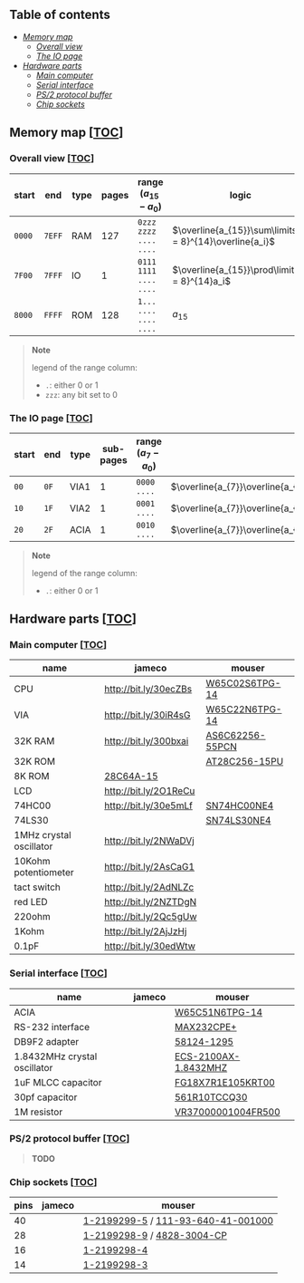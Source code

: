 ## Table of contents
- [_Memory map_](#memory-map-toc)
    - [_Overall view_](#overall-view-toc)
    - [_The IO page_](#the-io-page-toc)
- [_Hardware parts_](#hardware-parts-toc)
    - [_Main computer_](#main-computer-toc)
    - [_Serial interface_](#serial-interface-toc)
    - [_PS/2 protocol buffer_](#ps2-protocol-buffer-toc)
    - [_Chip sockets_](#chip-sockets-toc)

## Memory map [[TOC](#table-of-contents)]
### Overall view [[TOC](#table-of-contents)]
| start  | end    | type         | pages | range ($a_{15} - a_{0}$) | logic                                                     |
| ------ | ------ | ------------ | ----- | ------------------------ | --------------------------------------------------------- |
| `0000` | `7EFF` | $\text{RAM}$ | $127$ | `0zzz zzzz .... ....`    | $\overline{a_{15}}\sum\limits_{i = 8}^{14}\overline{a_i}$ |
| `7F00` | `7FFF` | $\text{IO}$  |   $1$ | `0111 1111 .... ....`    | $\overline{a_{15}}\prod\limits_{i = 8}^{14}a_i$           |
| `8000` | `FFFF` | $\text{ROM}$ | $128$ | `1... .... .... ....`    | $a_{15}$                                                  |

> **Note**
>
> legend of the range column:
> - `.`: either $0$ or $1$
> - `zzz`: any bit set to $0$

### The IO page [[TOC](#table-of-contents)]
| start | end  | type          | sub-pages | range ($a_{7} - a_{0}$) | logic                                                              |
| ----- | ---- | ------------- | --------- | ----------------------- | ------------------------------------------------------------------ |
| `00`  | `0F` | $\text{VIA1}$ | $1$       | `0000 ....`             | $\overline{a_{7}}\overline{a_{6}}\overline{a_{5}}\overline{a_{4}}$ |
| `10`  | `1F` | $\text{VIA2}$ | $1$       | `0001 ....`             | $\overline{a_{7}}\overline{a_{6}}\overline{a_{5}}a_{4}$            |
| `20`  | `2F` | $\text{ACIA}$ | $1$       | `0010 ....`             | $\overline{a_{7}}\overline{a_{6}}a_{5}\overline{a_{4}}$            |

> **Note**
>
> legend of the range column:
> - `.`: either $0$ or $1$

## Hardware parts [[TOC](#table-of-contents)]
### Main computer [[TOC](#table-of-contents)]
| name                    | jameco                | mouser            |
| ----------------------- | --------------------- | ----------------- |
| CPU                     | http://bit.ly/30ecZBs | [W65C02S6TPG-14]  |
| VIA                     | http://bit.ly/30iR4sG | [W65C22N6TPG-14]  |
| 32K RAM                 | http://bit.ly/300bxai | [AS6C62256-55PCN] |
| 32K ROM                 |                       | [AT28C256-15PU]   |
| 8K ROM                  | [28C64A-15]           |                   |
| LCD                     | http://bit.ly/2O1ReCu |                   |
| 74HC00                  | http://bit.ly/30e5mLf | [SN74HC00NE4]     |
| 74LS30                  |                       | [SN74LS30NE4]     |
| 1MHz crystal oscillator | http://bit.ly/2NWaDVj |                   |
| 10Kohm potentiometer    | http://bit.ly/2AsCaG1 |                   |
| tact switch             | http://bit.ly/2AdNLZc |                   |
| red LED                 | http://bit.ly/2NZTDgN |                   |
| 220ohm                  | http://bit.ly/2Qc5gUw |                   |
| 1Kohm                   | http://bit.ly/2AjJzHj |                   |
| 0.1pF                   | http://bit.ly/30edWtw |                   |

### Serial interface [[TOC](#table-of-contents)]
| name                         | jameco                | mouser                 |
| ---------------------------- | --------------------- | ---------------------- |
| ACIA                         |                       | [W65C51N6TPG-14]       |
| RS-232 interface             |                       | [MAX232CPE+]           |
| DB9F2 adapter                |                       | [58124-1295]           |
| 1.8432MHz crystal oscillator |                       | [ECS-2100AX-1.8432MHZ] |
| 1uF MLCC capacitor           |                       | [FG18X7R1E105KRT00]    |
| 30pf capacitor               |                       | [561R10TCCQ30]         |
| 1M resistor                  |                       | [VR37000001004FR500]   |

### PS/2 protocol buffer [[TOC](#table-of-contents)]

> **TODO**

### Chip sockets [[TOC](#table-of-contents)]

| pins | jameco | mouser                                 |
| ---- | ------ | -------------------------------------- |
| 40   |        | [1-2199299-5] / [111-93-640-41-001000] |
| 28   |        | [1-2199298-9] / [4828-3004-CP]                         |
| 16   |        | [1-2199298-4]                          |
| 14   |        | [1-2199298-3]                          |


[28C64A-15]: https://www.jameco.com/z/AT28C64B-15P-Major-Brands-IC-28C64A-15-EEPROM-64K-Bit-CMOS_74827.html

[W65C51N6TPG-14]: https://www.mouser.fr/ProductDetail/Western-Design-Center-WDC/W65C51N6TPG-14?qs=AgbsAOSw7WDdUCKSkUixbw%3D%3D
[W65C02S6TPG-14]: https://www.mouser.fr/ProductDetail/Western-Design-Center-WDC/W65C02S6TPG-14?qs=opBjA1TV903lvWo9AEKH5w%3D%3D
[W65C22N6TPG-14]: https://www.mouser.fr/ProductDetail/Western-Design-Center-WDC/W65C22N6TPG-14?qs=opBjA1TV901DbgJ9rfcBoQ%3D%3D
[AS6C62256-55PCN]: https://www.mouser.fr/ProductDetail/Alliance-Memory/AS6C62256-55PCN?qs=LD2UibpCYJqgbIupMJnGTQ%3D%3D
[AT28C256-15PU]: https://www.mouser.fr/ProductDetail/Microchip-Technology/AT28C256-15PU?qs=MAR%2F2X5XOp7eAU2%2FlNw9oA%3D%3D
[SN74HC00NE4]: https://www.mouser.fr/ProductDetail/Texas-Instruments/SN74HC00NE4?qs=mE33ZKBHyE4uNJ8383x2vg%3D%3D
[MAX232CPE+]: https://www.mouser.fr/ProductDetail/Analog-Devices-Maxim-Integrated/MAX232CPE%2B?qs=1THa7WoU59H6WLBcdj%252BTOQ%3D%3D
[58124-1295]: https://www.mouser.fr/ProductDetail/CCS/58124-1295?qs=17u8i%2FzlE89zr48r6Br%252BoA%3D%3D
[ECS-2100AX-1.8432MHZ]: https://www.mouser.fr/ProductDetail/ECS/ECS-2100AX-1.8432MHZ?qs=7cQpS2oZOEMv8URpRm%2FrTg%3D%3D
[FG18X7R1E105KRT00]: https://www.mouser.fr/ProductDetail/TDK/FG18X7R1E105KRT00?qs=sGAEpiMZZMukHu%252BjC5l7YTvFF0ytHSxtoC4NbnbovTo%3D
[561R10TCCQ30]: https://www.mouser.fr/ProductDetail/Vishay/561R10TCCQ30?qs=sGAEpiMZZMukHu%252BjC5l7YQBS4TczbHi4IrZt%2Fqz%2FGVA%3D
[VR37000001004FR500]: https://www.mouser.fr/ProductDetail/Vishay-BC-Components/VR37000001004FR500?qs=Iqe6t0HYRD4lz%252B2cDrCA1g%3D%3D
[SN74LS30NE4]: https://www.mouser.fr/ProductDetail/Texas-Instruments/SN74LS30NE4?qs=SL3LIuy2dWwsgWE7AHV5lg%3D%3D

[1-2199299-5]: https://www.mouser.fr/ProductDetail/TE-Connectivity/1-2199299-5?qs=fK8dlpkaUMthXjoyadQV1Q%3D%3D
[111-93-640-41-001000]: https://www.mouser.fr/ProductDetail/Mill-Max/111-93-640-41-001000?qs=WZeyYeqMOWdiMTxI6nZMPA%3D%3D
[1-2199298-9]: https://www.mouser.fr/ProductDetail/TE-Connectivity/1-2199298-9?qs=fK8dlpkaUMumZ9haKKccEA%3D%3D
[4828-3004-CP]: https://www.mouser.fr/ProductDetail/3M-Electronic-Solutions-Division/4828-3004-CP?qs=mroHWPoUHBolYNJsg4b2PQ%3D%3D
[1-2199298-4]: https://www.mouser.fr/ProductDetail/TE-Connectivity/1-2199298-4?qs=fK8dlpkaUMvpL10rY9Abiw%3D%3D
[1-2199298-3]: https://www.mouser.fr/ProductDetail/TE-Connectivity/1-2199298-3?qs=fK8dlpkaUMtBOtVI99wRlQ%3D%3D
